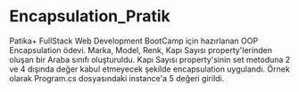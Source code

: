 # Encapsulation_Pratik

Patika+ FullStack Web Development BootCamp için hazırlanan OOP Encapsulation ödevi. 
Marka, Model, Renk, Kapı Sayısı property'lerinden oluşan bir Araba sınıfı oluşturuldu. Kapı Sayısı property'sinin set metoduna 2 ve 4 dışında değer kabul etmeyecek şekilde encapsulation uygulandı. 
Örnek olarak Program.cs dosyasındaki instance'a 5 değeri girildi. 
